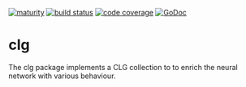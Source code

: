 [![maturity](https://img.shields.io/badge/status-alpha-red.svg)](https://github.com/the-anna-project/clg) [![build status](https://travis-ci.org/the-anna-project/clg.svg?branch=master)](https://travis-ci.org/the-anna-project/clg) [![code coverage](https://codecov.io/github/the-anna-project/clg/coverage.svg?branch=master)](https://codecov.io/github/the-anna-project/clg?branch=master) [![GoDoc](https://godoc.org/github.com/the-anna-project/clg?status.svg)](http://godoc.org/github.com/the-anna-project/clg)

# clg
The clg package implements a CLG collection to to enrich the neural network with
various behaviour.
